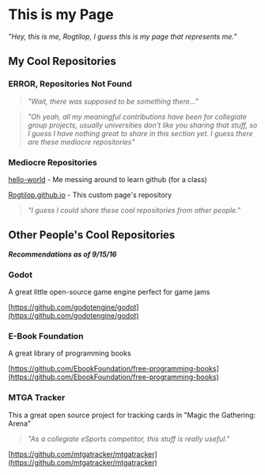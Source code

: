 # This is my Page
_"Hey, this is me, Rogtilop, I guess this is my page that represents me."_


## My Cool Repositories
### **ERROR, Repositories Not Found**
>_"Wait, there was supposed to be something there..."_

>_"Oh yeah, all my meaningful contributions have been for collegiate group projects, usually universities don't like you sharing that stuff, so I guess I have nothing great to share in this section yet. I guess there are these mediocre repositories"_

### Mediocre Repositories

[hello-world](https://github.com/Rogtilop/hello-world) - Me messing around to learn github (for a class)

[Rogtilop.github.io](https://github.com/Rogtilop/Rogtilop.github.io) - This custom page's repository

>_"I guess I could share these cool repositories from other people."_


## Other People's Cool Repositories
_**Recommendations as of 9/15/16**_
### Godot
A great little open-source game engine perfect for game jams

[https://github.com/godotengine/godot](https://github.com/godotengine/godot)

### E-Book Foundation
A great library of programming books

[https://github.com/EbookFoundation/free-programming-books](https://github.com/EbookFoundation/free-programming-books)

### MTGA Tracker
This a great open source project for tracking cards in "Magic the Gathering: Arena"

>_"As a collegiate eSports competitor, this stuff is really useful."_

[https://github.com/mtgatracker/mtgatracker](https://github.com/mtgatracker/mtgatracker)
